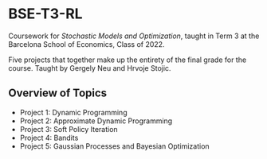 # BSE-T3-RL
Coursework for *Stochastic Models and Optimization*, taught in Term 3 at the Barcelona School of Economics, Class of 2022.

Five projects that together make up the entirety of the final grade for the course. Taught by Gergely Neu and Hrvoje Stojic.

## Overview of Topics

* Project 1: Dynamic Programming
* Project 2: Approximate Dynamic Programming
* Project 3: Soft Policy Iteration
* Project 4: Bandits
* Project 5: Gaussian Processes and Bayesian Optimization
